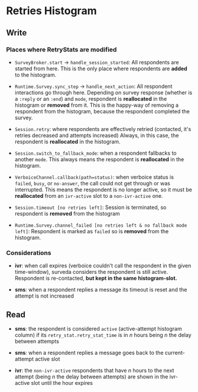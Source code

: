 # Retries Histogram

## Write
### Places where RetryStats are modified
 * `SurveyBroker.start` -> `handle_session_started`: All respondents are started from here.
 This is the only place where respondents are **added** to the histogram.

 * `Runtime.Survey.sync_step` -> `handle_next_action`: All respondent interactions go through here.
 Depending on survey response (whether is a `:reply` or an `:end`) and `mode`,
 respondent is **reallocated** in the histogram or **removed** from it.
 This is the happy-way of removing a respondent from the histogram, because the respondent completed the survey.

 * `Session.retry`: where respondents are effectively retried (contacted, it's retries decreased and attempts increased)
 Always, in this case, the respondent is **reallocated** in the histogram.

 * `Session.switch_to_fallback_mode`: when a respondent fallbacks to another `mode`.
 This always means the respondent is **reallocated** in the histogram.

 * `VerboiceChannel.callback(path=status)`: when verboice status is `failed`, `busy`, or `no-answer`, the call could not
  get through or was interrupted.
  This means the respondent is no longer active, so it must be **reallocated** from
  an `ivr-active` slot to a `non-ivr-active` one.

 * `Session.timeout [no retries left]`: Session is terminated, so respondent is **removed** from the histogram

 * `Runtime.Survey.channel_failed [no retries left & no fallback mode left]`: Respondent is marked as `failed`
 so is **removed** from the histogram.

### Considerations

* **ivr**: when call expires (verboice couldn't call the respondent in the given time-window), surveda considers the respondent is still active.
Respondent is re-contacted, **but kept in the same histogram-slot.**

* **sms**: when a respondent replies a message its timeout is reset and the attempt is not increased

## Read

* **sms**: the respondent is considered `active` (active-attempt histogram column)
if its `retry_stat.retry_stat_time` is in _n_ hours being _n_ the delay between attempts

* **sms**: when a respondent replies a message goes back to the current-attempt active slot

* **ivr**: the `non-ivr-active` respondents that have _n_ hours to the next attempt (being _n_ the delay between attempts)
are shown in the ivr-active slot until the hour expires
